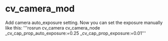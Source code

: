 # cv_camera_mod
Add camera auto_exposure setting.
Now you can set the exposure manually like this:
'''rosrun cv_camera cv_camera_node _cv_cap_prop_auto_exposure:=0.25 _cv_cap_prop_exposure:=0.01'''
